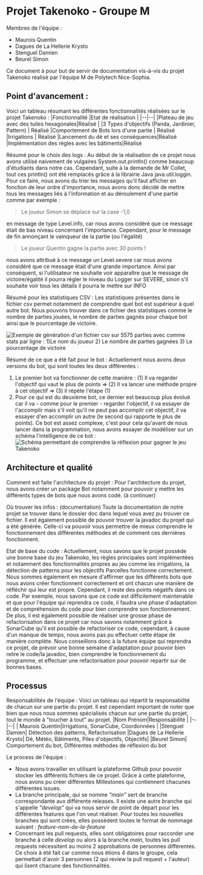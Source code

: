 # Projet Takenoko - Groupe M
Membres de l'équipe : 

 - Maurois Quentin
 - Dagues de La Hellerie Krysto
 - Stenguel Damien
 - Beurel Simon  

Ce document à pour but de servir de documentation vis-à-vis du projet Takenoko réalisé par l'équipe M de Polytech Nice-Sophia. 
## Point d'avancement : 
Voici un tableau résumant les différentes fonctionnalités réalisées sur le projet Takenoko : 
|Fonctionnalité |Etat de réalisation  |
|--|--|
|Plateau de jeu avec des tuiles hexagonales|Réalisé  |
|3 Types d'objectifs (Panda, Jardinier, Pattern) | Réalisé
|Comportement de Bots lors d'une partie | Réalisé
|Irrigations | Réalisé
|Lancement du dé et ses conséquences|Réalisé
|Implémentation des règles avec les bâtiments|Réalisé

Résumé pour le choix des logs : 
Au début de la réalisation de ce projet nous avons utilisé naivement de vulgaires System.out.println() comme beaucoup d'étudiants dans notre cas. Cependant, suite à la demande de Mr Collet, tout ces println() ont été remplacés grâce à la librairie Java java.util.loggin. Pour ce faire, nous avons du trier les messages qu'il faut afficher  en fonction de leur ordre d'importance, nous avons donc décidé de mettre tous les messages liés à l'information et au déroulement d'une partie comme par exemple : 

> Le joueur Simon se déplace sur la case -1,0

en message de type Level.info, car nous avons considéré que ce message était de bas niveau concernant l'importance.  Cependant, pour le message de fin annonçant le vainqueur de la partie (ou l'égalité)

> Le joueur Quentin gagne la partie avec 30 points !

nous avons attribué à ce message un Level.severe car nous avons considéré que ce message était d'une grande importance. 
Ainsi par conséquent, si l'utilisateur ne souhaite voir apparaître que le message de victoire/égalité il pourra régler le niveau du Logger sur SEVERE, sinon s'il souhaite voir tous les détails il pourra le mettre sur INFO


Résumé pour les statistiques CSV : 
Les statistiques présentes dans le fichier csv permet notamment de comprendre quel bot est supérieur à quel autre bot. Nous pouvons trouver dans ce fichier des statistiques comme le nombre de parties jouées, le nombre de parties gagnés pour chaque bot ainsi que le pourcentage de victoire. 

![Exemple de génération d'un fichier csv sur 5575 parties avec comme stats par ligne : 1)Le nom du joueur 2) Le nombre de parties gagnées 3) Le pourcentage de victoire](https://cdn.discordapp.com/attachments/701053516256509954/1073158223638568980/image.png)

Résumé de ce que a été fait pour le bot : 
Actuellement nous avons deux versions du bot, qui sont toutes les deux différentes :

 1. Le premier bot va fonctionner de cette manière : (1) Il va regarder l'objectif qui vaut le plus de points => (2) Il va lancer une méthode propre à cet objectif => (3) il répète l'étape (1)
 2. Pour ce qui est du deuxième bot, ce dernier est beaucoup plus évolué car il va  - comme pour le premier - regarder l'objectif, il va essayer de l'accomplir mais s'il voit qu'il ne peut pas accomplir cet objectif, il va essayer d'en accomplir un autre (le second qui rapporte le plus de points). Ce bot est assez complexe, c'est pour cela qu'avant de nous lancer dans la programmation, nous avons essayer de modéliser sur un schéma l'intelligence de ce bot : 
 ![Schéma permettant de comprendre la réflexion pour gagner le jeu Takenoko](https://cdn.discordapp.com/attachments/701053516256509954/1072517259068723220/image.png)

## Architecture et qualité
Comment est faite l'architecture du projet : 
Pour l'architecture du projet, nous avons créer un package Bot notamment pour pouvoir y mettre les différents types de bots que nous avons codé. 
(à continuer)

Où trouver les infos : (documentation) 
Toute la documentation de notre projet se trouver dans le dossier doc dans lequel vous avez pu trouver ce fichier. Il est également possible de pouvoir trouver la javadoc du projet qui a été générée. Celle-ci va pouvoir vous permettre de mieux comprendre le fonctionnement des différentes méthodes et de comment ces dernières fonctionnent. 

Etat de base du code :
Actuellement, nous savons que le projet possède une bonne base du jeu Takenoko, les règles principales sont implémentées et notamment des fonctionnalités propres au jeu comme les irrigations, la détection de patterns pour les objectifs Parcelles fonctionne correctement. Nous sommes également en mesure d'affirmer que les différents bots que nous avons créer fonctionnent correctement et ont chacun une manière de réfléchir qui leur est propre. 
Cependant, il reste des points négatifs dans ce code. Par exemple, nous savons que ce code est difficilement maintenable et que pour l'équipe qui reprendra ce code, il faudra une phase d'adaptation et de compréhension du code pour bien comprendre son fonctionnement. De plus, il est également possible de réaliser une grosse phase de refactorisation dans ce projet car nous savons notamment grâce à SonarCube qu'il est possible de refactoriser ce code, cependant, à cause d'un manque de temps, nous avons pas pu effectuer cette étape de manière complète.
Nous conseillons donc à la future équipe qui reprendra ce projet, de prévoir une bonne semaine d'adaptation pour pouvoir bien relire le code/la javadoc, bien comprendre le fonctionnement du programme, et effectuer une refactorisation pour pouvoir repartir sur de bonnes bases.
## Processus 
Responsabilités de l'équipe : 
Voici un tableau qui répartit la responsabilité de chacun sur une partie du projet. Il est cependant important de noter que bien que nous nous sommes spécialisés chacun sur une partie du projet, tout le monde à "toucher à tout" au projet.
|Nom Prénom|Responsabilité  |
|--|--|
|  Maurois Quentin|Irrigations, SonarCube, Coordonnées |
|Stenguel Damien| Détection des patterns, Refactorisation
|Dagues de La Hellerie Krysto| Dé, Météo, Bâtiments, Piles d'objectifs, Objectifs|
|Beurel Simon| Comportement du bot, Différentes méthodes de réflexion du bot

Le process de l'équipe : 
 - Nous avons travailler en utilisant la plateforme Github pour pouvoir stocker les différents fichiers de ce projet. Grâce à cette plateforme, nous avons pu créer différentes Millestones qui contiennent chacunes différentes issues. 
 -  La branche principale, qui se nomme *"main"* sert de branche correspondante aux différente releases. Il existe une autre branche qui s'appelle *"develop"* qui va nous servir de point de départ pour les différentes features que l'on veut réaliser. 
Pour toutes les nouvelles branches qui sont crées, elles possèdent toutes le format de nommage suivant : *feature-nom-de-la-feature*
 - Concernant les pull requests, elles sont obligatoires pour raccorder une branche à celle *develop* ou alors à la branche *main*, toutes les pull requests nécessitent au moins 2 approbations de personnes différentes. Ce choix à été fait car comme nous étions 4 dans le groupe, cela permettait d'avoir 3 personnes (2 qui review la pull request + l'auteur) qui lisent chacune des fonctionnalités. 
